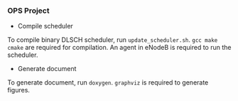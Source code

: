 ### OPS Project
- Compile scheduler

To compile binary DLSCH scheduler, run `update_scheduler.sh`. `gcc make cmake` are required for compilation. An agent in eNodeB is required to run the scheduler. 

- Generate document

To generate document, run `doxygen`. `graphviz` is required to generate figures.
